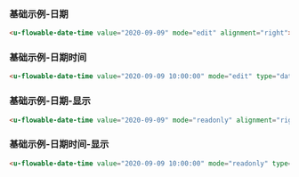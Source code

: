 ### 基础示例-日期

``` html
<u-flowable-date-time value="2020-09-09" mode="edit" alignment="right"></u-flowable-date-time>
```

### 基础示例-日期时间

``` html
<u-flowable-date-time value="2020-09-09 10:00:00" mode="edit" type="datetime"  alignment="right"></u-flowable-date-time>
```

### 基础示例-日期-显示

``` html
<u-flowable-date-time value="2020-09-09" mode="readonly" alignment="right"></u-flowable-date-time>
```

### 基础示例-日期时间-显示

``` html
<u-flowable-date-time value="2020-09-09 10:00:00" mode="readonly" type="datetime"  alignment="right"></u-flowable-date-time>
```
